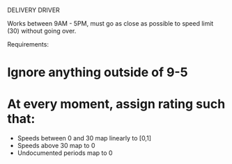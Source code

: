 DELIVERY DRIVER

Works between 9AM - 5PM, must go as close as possible to speed limit (30) without going over.

Requirements:

# Ignore anything outside of 9-5
# At every moment, assign rating such that:
* Speeds between 0 and 30 map linearly to [0,1]
* Speeds above 30 map to 0
* Undocumented periods map to 0
